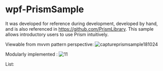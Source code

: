 # wpf-PrismSample

It was developed for reference during development, developed by hand, and is also referenced in https://github.com/PrismLibrary. This sample allows introductory users to use Prism intuitively.

Viewable from mvvm pattern perspective:
![captureprismsample181024](https://user-images.githubusercontent.com/44364874/47385328-a1f90680-d744-11e8-8b77-95cee0061697.PNG)

Modularly implemented :
![11](https://user-images.githubusercontent.com/44364874/47385813-ffda1e00-d745-11e8-81e9-f8019405dfde.PNG)

List:

